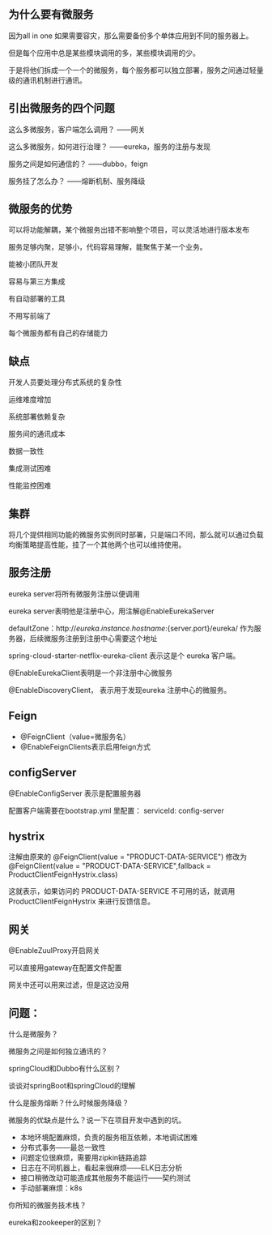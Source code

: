 ## 为什么要有微服务

因为all in one 如果需要容灾，那么需要备份多个单体应用到不同的服务器上。

但是每个应用中总是某些模块调用的多，某些模块调用的少。

于是将他们拆成一个一个的微服务，每个服务都可以独立部署，服务之间通过轻量级的通讯机制进行通讯。



## 引出微服务的四个问题

这么多微服务，客户端怎么调用？  ——网关

这么多微服务，如何进行治理？ ——eureka，服务的注册与发现

服务之间是如何通信的？ ——dubbo，feign

服务挂了怎么办？ ——熔断机制、服务降级



## 微服务的优势

可以将功能解耦，某个微服务出错不影响整个项目，可以灵活地进行版本发布

服务足够内聚，足够小，代码容易理解，能聚焦于某一个业务。

能被小团队开发

容易与第三方集成

有自动部署的工具

不用写前端了

每个微服务都有自己的存储能力



## 缺点

开发人员要处理分布式系统的复杂性

运维难度增加

系统部署依赖复杂

服务间的通讯成本

数据一致性

集成测试困难

性能监控困难







## 集群

将几个提供相同功能的微服务实例同时部署，只是端口不同，那么就可以通过负载均衡策略提高性能，挂了一个其他两个也可以维持使用。

## 服务注册

eureka server将所有微服务注册以便调用

eureka server表明他是注册中心，用注解@EnableEurekaServer

defaultZone：http://${eureka.instance.hostname}:${server.port}/eureka/ 作为服务器，后续微服务注册到注册中心需要这个地址

spring-cloud-starter-netflix-eureka-client 表示这是个 eureka 客户端。

@EnableEurekaClient表明是一个非注册中心微服务

@EnableDiscoveryClient， 表示用于发现eureka 注册中心的微服务。

## Feign

- @FeignClient（value=微服务名）
- @EnableFeignClients表示启用feign方式

## configServer

@EnableConfigServer 表示是配置服务器

配置客户端需要在bootstrap.yml 里配置： serviceId: config-server

## hystrix

注解由原来的
@FeignClient(value = "PRODUCT-DATA-SERVICE")
修改为
@FeignClient(value = "PRODUCT-DATA-SERVICE",fallback = ProductClientFeignHystrix.class)

这就表示，如果访问的 PRODUCT-DATA-SERVICE 不可用的话，就调用 ProductClientFeignHystrix 来进行反馈信息。

## 网关

@EnableZuulProxy开启网关

可以直接用gateway在配置文件配置

网关中还可以用来过滤，但是这边没用









## 问题：

什么是微服务？

微服务之间是如何独立通讯的？

springCloud和Dubbo有什么区别？

谈谈对springBoot和springCloud的理解

什么是服务熔断？什么时候服务降级？

微服务的优缺点是什么？说一下在项目开发中遇到的坑。

- 本地环境配置麻烦，负责的服务相互依赖，本地调试困难
- 分布式事务——最总一致性
- 问题定位很麻烦，需要用zipkin链路追踪
- 日志在不同机器上，看起来很麻烦——ELK日志分析
- 接口稍微改动可能造成其他服务不能运行——契约测试
- 手动部署麻烦：k8s

你所知的微服务技术栈？

eureka和zookeeper的区别？